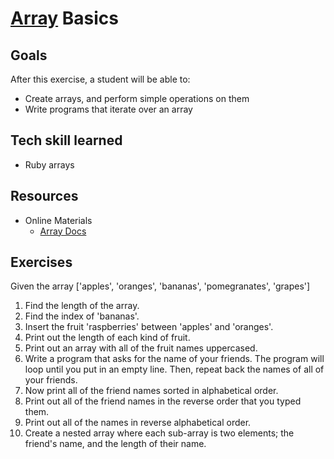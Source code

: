 # [Array](http://en.wikipedia.org/wiki/Array_data_structure) Basics

## Goals

After this exercise, a student will be able to:

* Create arrays, and perform simple operations on them
* Write programs that iterate over an array

## Tech skill learned

* Ruby arrays

## Resources

* Online Materials
    * [Array Docs](http://www.ruby-doc.org/core-2.1.2/Array.html)

## Exercises

Given the array ['apples', 'oranges', 'bananas', 'pomegranates', 'grapes']

1. Find the length of the array.
1. Find the index of 'bananas'.
1. Insert the fruit 'raspberries' between 'apples' and 'oranges'.
1. Print out the length of each kind of fruit.
1. Print out an array with all of the fruit names uppercased.
1. Write a program that asks for the name of your friends. The program will loop until you put in an empty line. Then, repeat back the names of all of your friends.
1. Now print all of the friend names sorted in alphabetical order.
1. Print out all of the friend names in the reverse order that you typed them.
1. Print out all of the names in reverse alphabetical order.
1. Create a nested array where each sub-array is two elements; the friend's name, and the length of their name.
